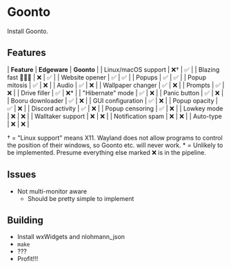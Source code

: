 # Goonto

Install Goonto.

## Features

| **Feature**         | **Edgeware** | **Goonto** |
| Linux/macOS support |      ❌†     |     ✅     |
| Blazing fast 🚀🚀🚀 |      ❌      |     ✅     |
| Website opener      |      ✅      |     ✅     |
| Popups              |      ✅      |     ✅     |
| Popup mitosis       |      ✅      |     ❌     |
| Audio               |      ✅      |     ❌     |
| Wallpaper changer   |      ✅      |     ❌     |
| Prompts             |      ✅      |     ❌     |
| Drive filler        |      ✅      |     ❌*    |
| "Hibernate" mode    |      ✅      |     ❌     |
| Panic button        |      ✅      |     ❌     |
| Booru downloader    |      ✅      |     ❌     |
| GUI configuration   |      ✅      |     ❌     |
| Popup opacity       |      ✅      |     ❌     |
| Discord activity    |      ✅      |     ❌     |
| Popup censoring     |      ✅      |     ❌     |
| Lowkey mode         |      ❌      |     ❌     |
| Walltaker support   |      ❌      |     ❌     |
| Notification spam   |      ❌      |     ❌     |
| Auto-type           |      ❌      |     ❌     |

† = "Linux support" means X11. Wayland does not allow programs to control the position
of their windows, so Goonto etc. will never work.
\* = Unlikely to be implemented. Presume everything else
marked ❌ is in the pipeline.

## Issues

- Not multi-monitor aware
    - Should be pretty simple to implement

## Building

- Install wxWidgets and nlohmann_json
- `make`
- ???
- Profit!!!